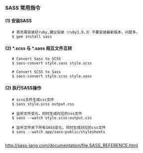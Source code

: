 ### SASS 常用指令

#### (1) 安装SASS

```shell
   # 首先需安装好ruby,建议安装（ruby1.9.3）不要安装最新版本，问题多。
   $ gem install sass
```
#### (2) \*.scss 与 \*.sass 相互文件互转

```Shell
   # Convert Sass to SCSS
   $ sass-convert style.sass style.scss

   # Convert SCSS to Sass
   $ sass-convert style.scss style.sass
```
#### (2) 执行SASS操作

```shell
   # scss文件生成css文件
   $ sass style.scss output.css
   
   # 监听文件变化，同时生成对应的css文件
   $ sass --watch style.scss:output.css

   # 监听文件夹下所有SASS变化，同时生成对应的css文件
   $ sass --watch app/sass:public/stylesheets


``` 
http://sass-lang.com/documentation/file.SASS_REFERENCE.html